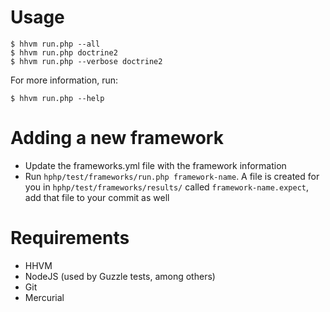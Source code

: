 Usage
=====

    $ hhvm run.php --all
    $ hhvm run.php doctrine2
    $ hhvm run.php --verbose doctrine2

For more information, run:

    $ hhvm run.php --help

Adding a new framework
======================

- Update the frameworks.yml file with the framework information
- Run `hphp/test/frameworks/run.php framework-name`. A file is created for you in `hphp/test/frameworks/results/` called `framework-name.expect`, add that file to your commit as well

Requirements
============

- HHVM
- NodeJS (used by Guzzle tests, among others)
- Git
- Mercurial
